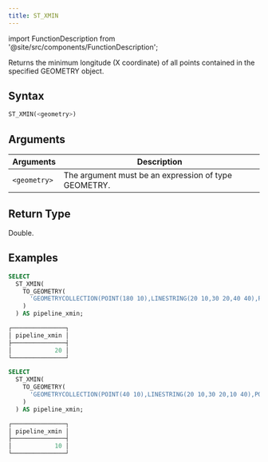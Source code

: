 ```yaml
---
title: ST_XMIN
---
```

import FunctionDescription from '@site/src/components/FunctionDescription';

<FunctionDescription description="Introduced or updated: v1.2.512"/>

Returns the minimum longitude (X coordinate) of all points contained in the specified GEOMETRY object.

## Syntax

```sql
ST_XMIN(<geometry>)
```

## Arguments

| Arguments    | Description                                          |
|--------------|------------------------------------------------------|
| `<geometry>` | The argument must be an expression of type GEOMETRY. |

## Return Type

Double.

## Examples

```sql
SELECT
  ST_XMIN(
    TO_GEOMETRY(
      'GEOMETRYCOLLECTION(POINT(180 10),LINESTRING(20 10,30 20,40 40),POINT EMPTY)'
    )
  ) AS pipeline_xmin;

┌───────────────┐
│ pipeline_xmin │
├───────────────┤
│            20 │
└───────────────┘

SELECT
  ST_XMIN(
    TO_GEOMETRY(
      'GEOMETRYCOLLECTION(POINT(40 10),LINESTRING(20 10,30 20,10 40),POLYGON((40 40,20 45,45 30,40 40)))'
    )
  ) AS pipeline_xmin;

┌───────────────┐
│ pipeline_xmin │
├───────────────┤
│            10 │
└───────────────┘
```
